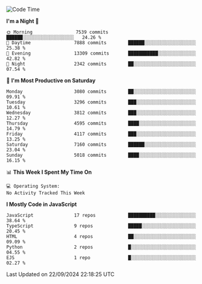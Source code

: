<!--START_SECTION:waka-->
![Code Time](http://img.shields.io/badge/Code%20Time-3%2C337%20hrs%2038%20mins-blue)

**I'm a Night 🦉** 

```text
🌞 Morning                7539 commits        ██████░░░░░░░░░░░░░░░░░░░   24.26 % 
🌆 Daytime                7888 commits        ██████░░░░░░░░░░░░░░░░░░░   25.38 % 
🌃 Evening                13309 commits       ███████████░░░░░░░░░░░░░░   42.82 % 
🌙 Night                  2342 commits        ██░░░░░░░░░░░░░░░░░░░░░░░   07.54 % 
```
📅 **I'm Most Productive on Saturday** 

```text
Monday                   3080 commits        ██░░░░░░░░░░░░░░░░░░░░░░░   09.91 % 
Tuesday                  3296 commits        ███░░░░░░░░░░░░░░░░░░░░░░   10.61 % 
Wednesday                3812 commits        ███░░░░░░░░░░░░░░░░░░░░░░   12.27 % 
Thursday                 4595 commits        ████░░░░░░░░░░░░░░░░░░░░░   14.79 % 
Friday                   4117 commits        ███░░░░░░░░░░░░░░░░░░░░░░   13.25 % 
Saturday                 7160 commits        ██████░░░░░░░░░░░░░░░░░░░   23.04 % 
Sunday                   5018 commits        ████░░░░░░░░░░░░░░░░░░░░░   16.15 % 
```


📊 **This Week I Spent My Time On** 

```text
💻 Operating System: 
No Activity Tracked This Week
```

**I Mostly Code in JavaScript** 

```text
JavaScript               17 repos            ██████████░░░░░░░░░░░░░░░   38.64 % 
TypeScript               9 repos             █████░░░░░░░░░░░░░░░░░░░░   20.45 % 
HTML                     4 repos             ██░░░░░░░░░░░░░░░░░░░░░░░   09.09 % 
Python                   2 repos             █░░░░░░░░░░░░░░░░░░░░░░░░   04.55 % 
EJS                      1 repo              █░░░░░░░░░░░░░░░░░░░░░░░░   02.27 % 
```




 Last Updated on 22/09/2024 22:18:25 UTC
<!--END_SECTION:waka-->

<!--
**likaiqiang/likaiqiang** is a ✨ _special_ ✨ repository because its `README.md` (this file) appears on your GitHub profile.

Here are some ideas to get you started:

- 🔭 I’m currently working on ...
- 🌱 I’m currently learning ...
- 👯 I’m looking to collaborate on ...
- 🤔 I’m looking for help with ...
- 💬 Ask me about ...
- 📫 How to reach me: ...
- 😄 Pronouns: ...
- ⚡ Fun fact: ...
-->
